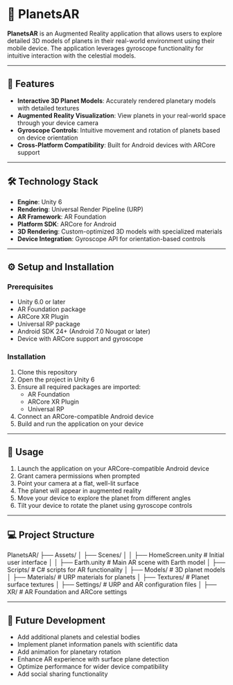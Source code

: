 # 🌌 PlanetsAR

**PlanetsAR** is an Augmented Reality application that allows users to explore detailed 3D models of planets in their real-world environment using their mobile device. The application leverages gyroscope functionality for intuitive interaction with the celestial models.

---

## 📱 Features

- **Interactive 3D Planet Models**: Accurately rendered planetary models with detailed textures  
- **Augmented Reality Visualization**: View planets in your real-world space through your device camera  
- **Gyroscope Controls**: Intuitive movement and rotation of planets based on device orientation  
- **Cross-Platform Compatibility**: Built for Android devices with ARCore support  

---

## 🛠️ Technology Stack

- **Engine**: Unity 6  
- **Rendering**: Universal Render Pipeline (URP)  
- **AR Framework**: AR Foundation  
- **Platform SDK**: ARCore for Android  
- **3D Rendering**: Custom-optimized 3D models with specialized materials  
- **Device Integration**: Gyroscope API for orientation-based controls  

---

## ⚙️ Setup and Installation

### Prerequisites

- Unity 6.0 or later  
- AR Foundation package  
- ARCore XR Plugin  
- Universal RP package  
- Android SDK 24+ (Android 7.0 Nougat or later)  
- Device with ARCore support and gyroscope  

### Installation

1. Clone this repository  
2. Open the project in Unity 6  
3. Ensure all required packages are imported:  
   - AR Foundation  
   - ARCore XR Plugin  
   - Universal RP  
4. Connect an ARCore-compatible Android device  
5. Build and run the application on your device  

---

## 🚀 Usage

1. Launch the application on your ARCore-compatible Android device  
2. Grant camera permissions when prompted  
3. Point your camera at a flat, well-lit surface  
4. The planet will appear in augmented reality  
5. Move your device to explore the planet from different angles  
6. Tilt your device to rotate the planet using gyroscope controls  

---

## 💻 Project Structure

PlanetsAR/
├── Assets/
│ ├── Scenes/
│ │ ├── HomeScreen.unity # Initial user interface
│ │ ├── Earth.unity # Main AR scene with Earth model
│ ├── Scripts/ # C# scripts for AR functionality
│ ├── Models/ # 3D planet models
│ ├── Materials/ # URP materials for planets
│ ├── Textures/ # Planet surface textures
│ ├── Settings/ # URP and AR configuration files
│ ├── XR/ # AR Foundation and ARCore settings


---

## 🔮 Future Development

- Add additional planets and celestial bodies  
- Implement planet information panels with scientific data  
- Add animation for planetary rotation  
- Enhance AR experience with surface plane detection  
- Optimize performance for wider device compatibility  
- Add social sharing functionality  
